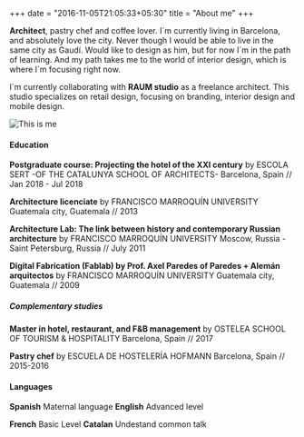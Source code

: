 +++
date = "2016-11-05T21:05:33+05:30"
title = "About me"
+++

**Architect**, pastry chef and coffee lover. I´m currently living in Barcelona, and absolutely love the city. Never though I would be able to live in the same city as Gaudí. Would like to design as him, but for now I´m in the path of learning. And my path takes me to the world of interior design, which is where I´m focusing right now.

I´m currently collaborating with **RAUM studio** as a freelance architect. This studio specializes on retail design, focusing on branding, interior design and mobile design.

   ![This is me][1]




#### Education

**Postgraduate course: Projecting the hotel of the XXI century** 
by ESCOLA SERT -OF THE CATALUNYA SCHOOL OF ARCHITECTS-
Barcelona, Spain // Jan 2018 - Jul 2018 

**Architecture licenciate** 
by FRANCISCO MARROQUÍN UNIVERSITY
Guatemala city, Guatemala // 2013

**Architecture Lab: The link between history and contemporary Russian architecture** 
by FRANCISCO MARROQUÍN UNIVERSITY
Moscow, Russia - Saint Petersburg, Russia // July 2011

**Digital Fabrication (Fablab) by Prof. Axel Paredes of Paredes + Alemán arquitectos**
by FRANCISCO MARROQUÍN UNIVERSITY
Guatemala city, Guatemala // 2009


##### Complementary studies

**Master in hotel, restaurant, and F&B management** 
by OSTELEA SCHOOL OF TOURISM & HOSPITALITY
Barcelona, Spain // 2017

**Pastry chef**
by ESCUELA DE HOSTELERÍA HOFMANN
Barcelona, Spain // 2015-2016


#### Languages
**Spanish**  Maternal language        **English**  Advanced level

**French**   Basic Level              **Catalan**  Undestand common talk


[1]: /img/Abb.png

